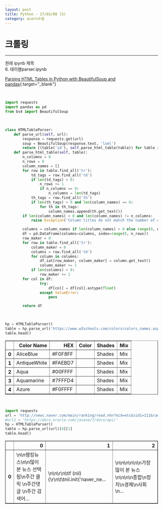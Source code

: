 ```yaml
---
layout: post
title: Python - 17/03/08 (5)
category: acorn수업
---
```


# 크롤링

---

원래 ipynb 제목  
6. 테이블parser.ipynb  

[Parsing HTML Tables in Python with BeautifulSoup and pandas](http://srome.github.io/Parsing-HTML-Tables-in-Python-with-BeautifulSoup-and-pandas/){:target="_blank"}  

<br>

```python
import requests
import pandas as pd
from bs4 import BeautifulSoup
```

<br>

```python
class HTMLTableParser:
    def parse_url(self, url):
        response = requests.get(url)
        soup = BeautifulSoup(response.text, 'lxml')
        return [(table('id'), self.parse_html_table(table)) for table in soup.find_all('table')]
    def parse_html_table(self, table):
        n_columns = 0
        n_rows = 0
        column_names = []
        for row in table.find_all('tr'):
            td_tags = row.find_all('td')
            if len(td_tags) > 0:
                n_rows += 1
                if n_columns == 0:
                    n_columns = len(td_tags)
            th_tags = row.find_all('th')
            if len(th_tags) > 0 and len(column_names) == 0:
                for th in th_tags:
                    column_names.append(th.get_text())
        if len(column_names) > 0 and len(column_names) != n_columns:
            raise Exception('Column titles do not match the number of columns')

        columns = column_names if len(column_names) > 0 else range(0, n_columns)
        df = pd.DataFrame(columns=columns, index=range(0, n_rows))
        row_maker = 0
        for row in table.find_all('tr'):
            column_maker = 0
            columns = row.find_all('td')
            for column in columns:
                df.iat[row_maker, column_maker] = column.get_text()
                column_maker += 1
            if len(columns) > 0:
                row_maker += 1
        for col in df:
                try:
                    df[col] = df[col].astype(float)
                except ValueError:
                    pass

        return df    
```

<br>

```python
hp = HTMLTableParser()
table = hp.parse_url('https://www.w3schools.com/colors/colors_names.asp')[0][1]
table.head()
```




<div>
<table border="1" class="dataframe">
  <thead>
    <tr style="text-align: right;">
      <th></th>
      <th>Color Name</th>
      <th>HEX</th>
      <th>Color</th>
      <th>Shades</th>
      <th>Mix</th>
    </tr>
  </thead>
  <tbody>
    <tr>
      <th>0</th>
      <td>AliceBlue</td>
      <td>#F0F8FF</td>
      <td></td>
      <td>Shades</td>
      <td>Mix</td>
    </tr>
    <tr>
      <th>1</th>
      <td>AntiqueWhite</td>
      <td>#FAEBD7</td>
      <td></td>
      <td>Shades</td>
      <td>Mix</td>
    </tr>
    <tr>
      <th>2</th>
      <td>Aqua</td>
      <td>#00FFFF</td>
      <td></td>
      <td>Shades</td>
      <td>Mix</td>
    </tr>
    <tr>
      <th>3</th>
      <td>Aquamarine</td>
      <td>#7FFFD4</td>
      <td></td>
      <td>Shades</td>
      <td>Mix</td>
    </tr>
    <tr>
      <th>4</th>
      <td>Azure</td>
      <td>#F0FFFF</td>
      <td></td>
      <td>Shades</td>
      <td>Mix</td>
    </tr>
  </tbody>
</table>
</div>


<br>

```python
import requests
url = 'http://news.naver.com/main/ranking/read.nhn?mid=etc&sid1=111&rankingType=popular_day&oid=421&aid=0002598201&date=20170308'
#url1 = 'https://docs.oracle.com/javase/7/docs/api/'
hp = HTMLTableParser()
table = hp.parse_url(url)[0][1]
table.head()
```




<div>
<table border="1" class="dataframe">
  <thead>
    <tr style="text-align: right;">
      <th></th>
      <th>0</th>
      <th>1</th>
      <th>2</th>
    </tr>
  </thead>
  <tbody>
    <tr>
      <th>0</th>
      <td>\n\n랭킹뉴스\n\n많이 본 뉴스 선택됨\n주간 클릭 \n주간댓글 \n주간 검색어...</td>
      <td>\n\n\r\n\tif (nil) {\r\n\t\tnil.init('naver_ne...</td>
      <td>\n\n\n\n\n\n가장 많이 본 뉴스\n\n\n\n종합\n정치\n경제\n사회\n...</td>
    </tr>
  </tbody>
</table>
</div>
